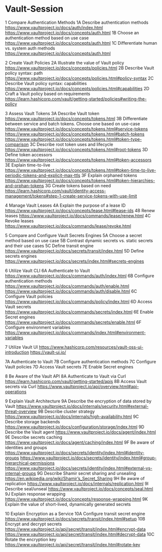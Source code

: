 # Vault-Session
1 Compare Authentication Methods
1A Describe authentication methods
https://www.vaultproject.io/docs/auth/index.html
https://www.vaultproject.io/docs/concepts/auth.html
1B Choose an authentication method based on use case
https://www.vaultproject.io/docs/concepts/auth.html
1C Differentiate human vs. system auth methods
https://www.vaultproject.io/docs/concepts/auth.html

 

2 Create Vault Policies
2A Illustrate the value of Vault policy
https://www.vaultproject.io/docs/concepts/policies.html
2B Describe Vault policy syntax: path
https://www.vaultproject.io/docs/concepts/policies.html#policy-syntax
2C Describe Vault policy syntax: capabilities
https://www.vaultproject.io/docs/concepts/policies.html#capabilities
2D Craft a Vault policy based on requirements
https://learn.hashicorp.com/vault/getting-started/policies#writing-the-policy

 

3 Assess Vault Tokens
3A Describe Vault token
https://www.vaultproject.io/docs/concepts/tokens.html
3B Differentiate between service and batch tokens. Choose one based on use-case
https://www.vaultproject.io/docs/concepts/tokens.html#service-tokens
https://www.vaultproject.io/docs/concepts/tokens.html#batch-tokens
https://www.vaultproject.io/docs/concepts/tokens.html#token-type-comparison
3C Describe root token uses and lifecycle
https://www.vaultproject.io/docs/concepts/tokens.html#root-tokens
3D Define token accessors
https://www.vaultproject.io/docs/concepts/tokens.html#token-accessors
3E Explain time-to-live
https://www.vaultproject.io/docs/concepts/tokens.html#token-time-to-live-periodic-tokens-and-explicit-max-ttls
3F Explain orphaned tokens
https://www.vaultproject.io/docs/concepts/tokens.html#token-hierarchies-and-orphan-tokens
3G Create tokens based on need
https://learn.hashicorp.com/vault/identity-access-management/tokens#step-1-create-service-tokens-with-use-limit

 

4 Manage Vault Leases
4A Explain the purpose of a lease ID
https://www.vaultproject.io/docs/concepts/lease.html#lease-ids
4B Renew leases
https://www.vaultproject.io/docs/commands/lease/renew.html
4C Revoke leases
https://www.vaultproject.io/docs/commands/lease/revoke.html

 

5 Compare and Configure Vault Secrets Engines
5A Choose a secret method based on use case
5B Contrast dynamic secrets vs. static secrets and their use cases
5C Define transit engine
https://www.vaultproject.io/docs/secrets/transit/index.html
5D Define secrets engines
https://www.vaultproject.io/docs/secrets/index.html#secrets-engines

 

6 Utilize Vault CLI
6A Authenticate to Vault
https://www.vaultproject.io/docs/commands/auth/index.html
6B Configure authentication methods
https://www.vaultproject.io/docs/commands/auth/enable.html
https://www.vaultproject.io/docs/commands/auth/disable.html
6C Configure Vault policies
https://www.vaultproject.io/docs/commands/policy/index.html
6D Access Vault secrets
https://www.vaultproject.io/docs/commands/secrets/index.html
6E Enable Secret engines
https://www.vaultproject.io/docs/commands/secrets/enable.html
6F Configure environment variables
https://www.vaultproject.io/docs/commands/index.html#environment-variables

 

7 Utilize Vault UI
https://www.hashicorp.com/resources/vault-oss-ui-introduction
https://vault-ui.io/

7A Authenticate to Vault
7B Configure authentication methods
7C Configure Vault policies
7D Access Vault secrets
7E Enable Secret engines

 

8 Be Aware of the Vault API
8A Authenticate to Vault via Curl
https://learn.hashicorp.com/vault/getting-started/apis
8B Access Vault secrets via Curl
https://www.vaultproject.io/api/overview.html#api-operations

 

9 Explain Vault Architecture
9A Describe the encryption of data stored by Vault
https://www.vaultproject.io/docs/internals/security.html#external-threat-overview
9B Describe cluster strategy
https://www.vaultproject.io/docs/internals/high-availability.html
9C Describe storage backends
https://www.vaultproject.io/docs/configuration/storage/index.html
9D Describe the Vault agent
https://www.vaultproject.io/docs/agent/index.html
9E Describe secrets caching
https://www.vaultproject.io/docs/agent/caching/index.html
9F Be aware of identities and groups
https://www.vaultproject.io/docs/secrets/identity/index.html#identity-groups
https://www.vaultproject.io/docs/secrets/identity/index.html#group-hierarchical-permissions
https://www.vaultproject.io/docs/secrets/identity/index.html#external-vs-internal-groups
9G Describe Shamir secret sharing and unsealing
https://en.wikipedia.org/wiki/Shamir’s_Secret_Sharing
9H Be aware of replication
https://www.vaultproject.io/docs/internals/replication.html
9I Describe seal/unseal
https://www.vaultproject.io/docs/concepts/seal.html
9J Explain response wrapping
https://www.vaultproject.io/docs/concepts/response-wrapping.html
9K Explain the value of short-lived, dynamically generated secrets

 

10 Explain Encryption as a Service
10A Configure transit secret engine
https://www.vaultproject.io/docs/secrets/transit/index.html#setup
10B Encrypt and decrypt secrets
https://www.vaultproject.io/api/secret/transit/index.html#encrypt-data
https://www.vaultproject.io/api/secret/transit/index.html#decrypt-data
10C Rotate the encryption key
https://www.vaultproject.io/api/secret/transit/index.html#rotate-key
